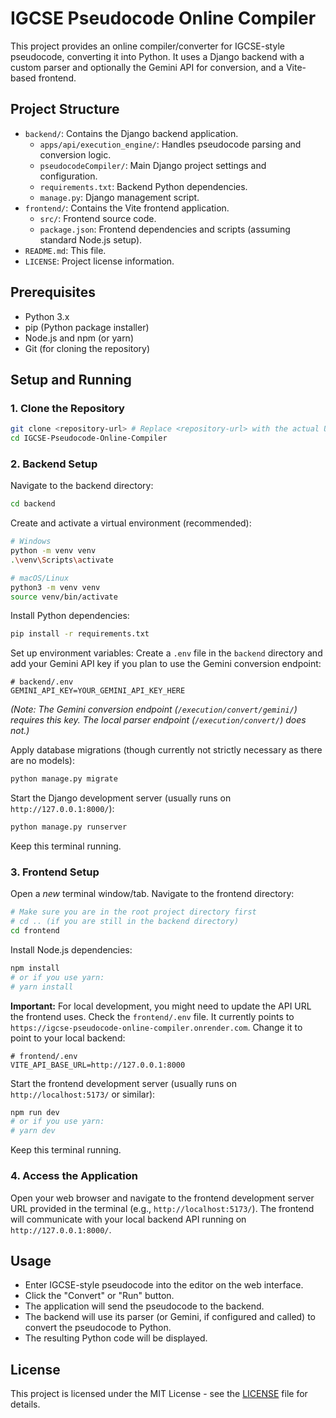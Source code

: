 # IGCSE Pseudocode Online Compiler

This project provides an online compiler/converter for IGCSE-style pseudocode, converting it into Python. It uses a Django backend with a custom parser and optionally the Gemini API for conversion, and a Vite-based frontend.

## Project Structure

- `backend/`: Contains the Django backend application.
  - `apps/api/execution_engine/`: Handles pseudocode parsing and conversion logic.
  - `pseudocodeCompiler/`: Main Django project settings and configuration.
  - `requirements.txt`: Backend Python dependencies.
  - `manage.py`: Django management script.
- `frontend/`: Contains the Vite frontend application.
  - `src/`: Frontend source code.
  - `package.json`: Frontend dependencies and scripts (assuming standard Node.js setup).
- `README.md`: This file.
- `LICENSE`: Project license information.

## Prerequisites

- Python 3.x
- pip (Python package installer)
- Node.js and npm (or yarn)
- Git (for cloning the repository)

## Setup and Running

### 1. Clone the Repository

```bash
git clone <repository-url> # Replace <repository-url> with the actual URL
cd IGCSE-Pseudocode-Online-Compiler
```

### 2. Backend Setup

Navigate to the backend directory:

```bash
cd backend
```

Create and activate a virtual environment (recommended):

```bash
# Windows
python -m venv venv
.\venv\Scripts\activate

# macOS/Linux
python3 -m venv venv
source venv/bin/activate
```

Install Python dependencies:

```bash
pip install -r requirements.txt
```

Set up environment variables:
Create a `.env` file in the `backend` directory and add your Gemini API key if you plan to use the Gemini conversion endpoint:

```env
# backend/.env
GEMINI_API_KEY=YOUR_GEMINI_API_KEY_HERE
```

_(Note: The Gemini conversion endpoint (`/execution/convert/gemini/`) requires this key. The local parser endpoint (`/execution/convert/`) does not.)_

Apply database migrations (though currently not strictly necessary as there are no models):

```bash
python manage.py migrate
```

Start the Django development server (usually runs on `http://127.0.0.1:8000/`):

```bash
python manage.py runserver
```

Keep this terminal running.

### 3. Frontend Setup

Open a _new_ terminal window/tab. Navigate to the frontend directory:

```bash
# Make sure you are in the root project directory first
# cd .. (if you are still in the backend directory)
cd frontend
```

Install Node.js dependencies:

```bash
npm install
# or if you use yarn:
# yarn install
```

**Important:** For local development, you might need to update the API URL the frontend uses. Check the `frontend/.env` file. It currently points to `https://igcse-pseudocode-online-compiler.onrender.com`. Change it to point to your local backend:

```properties
# frontend/.env
VITE_API_BASE_URL=http://127.0.0.1:8000
```

Start the frontend development server (usually runs on `http://localhost:5173/` or similar):

```bash
npm run dev
# or if you use yarn:
# yarn dev
```

Keep this terminal running.

### 4. Access the Application

Open your web browser and navigate to the frontend development server URL provided in the terminal (e.g., `http://localhost:5173/`). The frontend will communicate with your local backend API running on `http://127.0.0.1:8000/`.

## Usage

- Enter IGCSE-style pseudocode into the editor on the web interface.
- Click the "Convert" or "Run" button.
- The application will send the pseudocode to the backend.
- The backend will use its parser (or Gemini, if configured and called) to convert the pseudocode to Python.
- The resulting Python code will be displayed.

## License

This project is licensed under the MIT License - see the [LICENSE](LICENSE) file for details.
